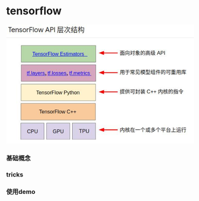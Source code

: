 tensorflow
====
![api结构图](/docs/python/images/4-1.jpg)<br>

### 基础概念 ###

### tricks ###

### 使用demo ###
